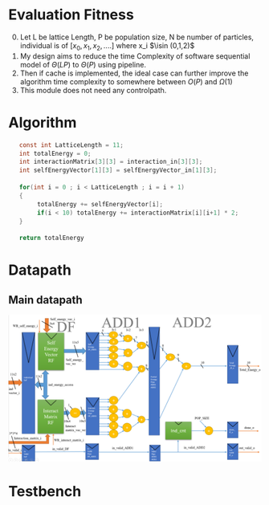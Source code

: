 # Evaluation Fitness
0. Let L be lattice Length, P be population size, N be number of particles, individual is of $[x_0,x_1,x_2,....]$ where x_i $\isin (0,1,2)$
1. My design aims to reduce the time Complexity of software sequential model of $\Theta(LP)$ to $\Theta(P)$ using pipeline.
2. Then if cache is implemented, the ideal case can further improve the algorithm time complexity to somewhere between $O(P)$ and $\Omega(1)$
3. This module does not need any controlpath.

# Algorithm
```C
   const int LatticeLength = 11;
   int totalEnergy = 0;
   int interactionMatrix[3][3] = interaction_in[3][3];
   int selfEnergyVector[1][3] = selfEnergyVector_in[1][3];

   for(int i = 0 ; i < LatticeLength ; i = i + 1)
   {
        totalEnergy += selfEnergyVector[i];
        if(i < 10) totalEnergy += interactionMatrix[i][i+1] * 2;
   }

   return totalEnergy
```

# Datapath
## Main datapath
![](image/eval_fit_dp.png)



# Testbench
